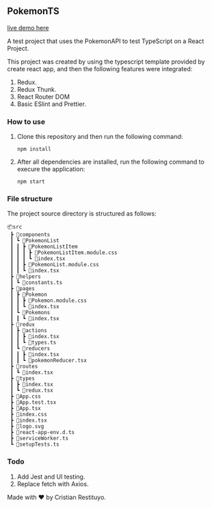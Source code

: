 ## PokemonTS

[live demo here](https://fathomless-falls-99047.herokuapp.com/)

A test project that uses the PokemonAPI to test TypeScript on a React Project.

This project was created by using the typescript template provided
by create react app, and then the following features were integrated:

1. Redux.
2. Redux Thunk.
3. React Router DOM
4. Basic ESlint and Prettier.

### How to use

1. Clone this repository and then run the following command:

   `npm install`

2. After all dependencies are installed, run the following command to execure the application:

   `npm start`

### File structure

The project source directory is structured as follows:

```
📦src
 ┣ 📂components
 ┃ ┗ 📂PokemonList
 ┃ ┃ ┣ 📂PokemonListItem
 ┃ ┃ ┃ ┣ 📜PokemonListItem.module.css
 ┃ ┃ ┃ ┗ 📜index.tsx
 ┃ ┃ ┣ 📜PokemonList.module.css
 ┃ ┃ ┗ 📜index.tsx
 ┣ 📂helpers
 ┃ ┗ 📜constants.ts
 ┣ 📂pages
 ┃ ┣ 📂Pokemon
 ┃ ┃ ┣ 📜Pokemon.module.css
 ┃ ┃ ┗ 📜index.tsx
 ┃ ┗ 📂Pokemons
 ┃ ┃ ┗ 📜index.tsx
 ┣ 📂redux
 ┃ ┣ 📂actions
 ┃ ┃ ┣ 📜index.tsx
 ┃ ┃ ┗ 📜types.ts
 ┃ ┗ 📂reducers
 ┃ ┃ ┣ 📜index.tsx
 ┃ ┃ ┗ 📜pokemonReducer.tsx
 ┣ 📂routes
 ┃ ┗ 📜index.tsx
 ┣ 📂types
 ┃ ┣ 📜index.tsx
 ┃ ┗ 📜redux.tsx
 ┣ 📜App.css
 ┣ 📜App.test.tsx
 ┣ 📜App.tsx
 ┣ 📜index.css
 ┣ 📜index.tsx
 ┣ 📜logo.svg
 ┣ 📜react-app-env.d.ts
 ┣ 📜serviceWorker.ts
 ┗ 📜setupTests.ts
```

### Todo

1. Add Jest and UI testing.
2. Replace fetch with Axios.

Made with :heart: by Cristian Restituyo.
